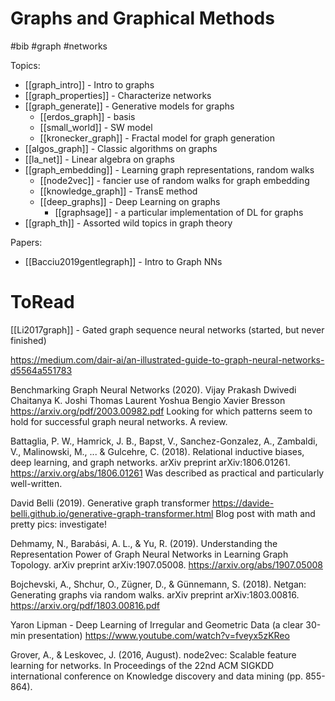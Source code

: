 # Graphs and Graphical Methods

#bib #graph #networks

Topics:
* [[graph_intro]] - Intro to graphs
* [[graph_properties]] - Characterize networks
* [[graph_generate]] - Generative models for graphs
    * [[erdos_graph]] - basis
    * [[small_world]]  - SW model
    * [[kronecker_graph]] - Fractal model for graph generation
* [[algos_graph]] - Classic algorithms on graphs
* [[la_net]] - Linear algebra on graphs
* [[graph_embedding]] - Learning graph representations, random walks
    * [[node2vec]] - fancier use of random walks for graph embedding
    * [[knowledge_graph]] - TransE method
    * [[deep_graphs]] - Deep Learning on graphs
        * [[graphsage]] - a particular implementation of DL for graphs
* [[graph_th]] - Assorted wild topics in graph theory

Papers:
* [[Bacciu2019gentlegraph]] - Intro to Graph NNs

# ToRead

[[Li2017graph]] -  Gated graph sequence neural networks (started, but never finished)

https://medium.com/dair-ai/an-illustrated-guide-to-graph-neural-networks-d5564a551783

Benchmarking Graph Neural Networks (2020). Vijay Prakash Dwivedi Chaitanya K. Joshi Thomas Laurent Yoshua Bengio Xavier Bresson
https://arxiv.org/pdf/2003.00982.pdf
Looking for which patterns seem to hold for successful graph neural networks. A review.

Battaglia, P. W., Hamrick, J. B., Bapst, V., Sanchez-Gonzalez, A., Zambaldi, V., Malinowski, M., ... & Gulcehre, C. (2018). Relational inductive biases, deep learning, and graph networks. arXiv preprint arXiv:1806.01261.
https://arxiv.org/abs/1806.01261
Was described as practical and particularly well-written.

David Belli (2019). Generative graph transformer
https://davide-belli.github.io/generative-graph-transformer.html
Blog post with math and pretty pics: investigate!

Dehmamy, N., Barabási, A. L., & Yu, R. (2019). Understanding the Representation Power of Graph Neural Networks in Learning Graph Topology. arXiv preprint arXiv:1907.05008.
https://arxiv.org/abs/1907.05008

Bojchevski, A., Shchur, O., Zügner, D., & Günnemann, S. (2018). Netgan: Generating graphs via random walks. arXiv preprint arXiv:1803.00816.
https://arxiv.org/pdf/1803.00816.pdf

Yaron Lipman - Deep Learning of Irregular and Geometric Data (a clear 30-min presentation)
https://www.youtube.com/watch?v=fveyx5zKReo

Grover, A., & Leskovec, J. (2016, August). node2vec: Scalable feature learning for networks. In Proceedings of the 22nd ACM SIGKDD international conference on Knowledge discovery and data mining (pp. 855-864).
